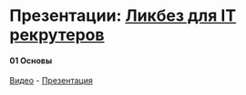 Презентации: [Ликбез для IT рекрутеров][youtube-channel]
=====

[youtube-channel]: https://www.youtube.com/playlist?list=PLBOo6DBmP5V9DSIucN_aTXsMpwFpFRYDq

#### 01 Основы

[Видео](http://youtu.be/1Za6ghKSJWY) - [Презентация](http:index0h.github.io/it-recruting/01-basic.html)
